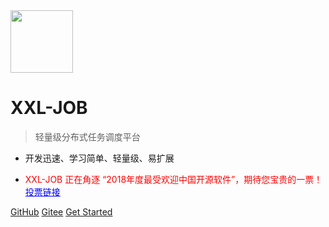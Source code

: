 <img src="https://raw.githubusercontent.com/xuxueli/xxl-job/master/doc/images/xxl-logo.png" width="100" >

# XXL-JOB

> 轻量级分布式任务调度平台

- 开发迅速、学习简单、轻量级、易扩展

- <span style="color:red;" >XXL-JOB 正在角逐 “2018年度最受欢迎中国开源软件”，期待您宝贵的一票！</span><a style="color:blue;" href="https://www.oschina.net/project/top_cn_2018" target="_blank">投票链接</a>

[GitHub](https://github.com/xuxueli/xxl-job/)
[Gitee](http://gitee.com/xuxueli0323/xxl-job)
[Get Started](#《分布式任务调度平台XXL-JOB》)